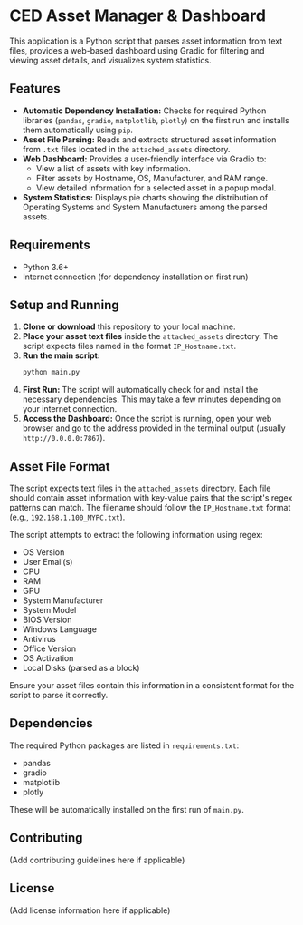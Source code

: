 # CED Asset Manager & Dashboard

This application is a Python script that parses asset information from text files, provides a web-based dashboard using Gradio for filtering and viewing asset details, and visualizes system statistics.

## Features

*   **Automatic Dependency Installation:** Checks for required Python libraries (`pandas`, `gradio`, `matplotlib`, `plotly`) on the first run and installs them automatically using `pip`.
*   **Asset File Parsing:** Reads and extracts structured asset information from `.txt` files located in the `attached_assets` directory.
*   **Web Dashboard:** Provides a user-friendly interface via Gradio to:
    *   View a list of assets with key information.
    *   Filter assets by Hostname, OS, Manufacturer, and RAM range.
    *   View detailed information for a selected asset in a popup modal.
*   **System Statistics:** Displays pie charts showing the distribution of Operating Systems and System Manufacturers among the parsed assets.

## Requirements

*   Python 3.6+
*   Internet connection (for dependency installation on first run)

## Setup and Running

1.  **Clone or download** this repository to your local machine.
2.  **Place your asset text files** inside the `attached_assets` directory. The script expects files named in the format `IP_Hostname.txt`.
3.  **Run the main script:**
    ```bash
    python main.py
    ```
4.  **First Run:** The script will automatically check for and install the necessary dependencies. This may take a few minutes depending on your internet connection.
5.  **Access the Dashboard:** Once the script is running, open your web browser and go to the address provided in the terminal output (usually `http://0.0.0.0:7867`).

## Asset File Format

The script expects text files in the `attached_assets` directory. Each file should contain asset information with key-value pairs that the script's regex patterns can match. The filename should follow the `IP_Hostname.txt` format (e.g., `192.168.1.100_MYPC.txt`).

The script attempts to extract the following information using regex:

*   OS Version
*   User Email(s)
*   CPU
*   RAM
*   GPU
*   System Manufacturer
*   System Model
*   BIOS Version
*   Windows Language
*   Antivirus
*   Office Version
*   OS Activation
*   Local Disks (parsed as a block)

Ensure your asset files contain this information in a consistent format for the script to parse it correctly.

## Dependencies

The required Python packages are listed in `requirements.txt`:

*   pandas
*   gradio
*   matplotlib
*   plotly

These will be automatically installed on the first run of `main.py`.

## Contributing

(Add contributing guidelines here if applicable)

## License

(Add license information here if applicable)
